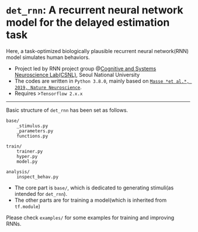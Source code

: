 # `det_rnn`: A **recurrent neural network** model for the **delayed estimation task**

Here, a task-optimized biologically plausible recurrent neural network(RNN) model simulates human behaviors. 

+ Project led by RNN project group @[Cognitive and Systems Neuroscience Lab(CSNL)](https://www.snu-csnl.com/), Seoul National University
+ The codes are written in `Python 3.8.0`, mainly based on [`Masse *et al.*, 2019, Nature Neuroscience`](https://github.com/nmasse/Short-term-plasticity-RNN). 
+ Requires >`Tensorflow 2.x.x`


---
Basic structure of `det_rnn` has been set as follows.

```
base/ 
	_stimulus.py
	_parameters.py
	functions.py

train/
	trainer.py
	hyper.py
	model.py

analysis/
	inspect_behav.py
```

+ The core part is `base/`, which is dedicated to generating stimuli(as intended for `det_rnn`). 
+ The other parts are for training a model(which is inherited from `tf.module`)

Please check `examples/` for some examples for training and improving RNNs.
